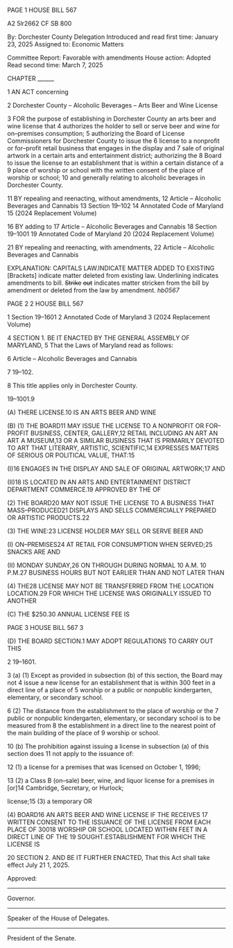 PAGE 1
HOUSE BILL 567

A2 5lr2662
CF SB 800

By: Dorchester County Delegation
Introduced and read first time: January 23, 2025
Assigned to: Economic Matters

Committee Report: Favorable with amendments
House action: Adopted
Read second time: March 7, 2025

CHAPTER ______

1 AN ACT concerning

2 Dorchester County – Alcoholic Beverages – Arts Beer and Wine License

3 FOR the purpose of establishing in Dorchester County an arts beer and wine license that
4 authorizes the holder to sell or serve beer and wine for on–premises consumption;
5 authorizing the Board of License Commissioners for Dorchester County to issue the
6 license to a nonprofit or for–profit retail business that engages in the display and
7 sale of original artwork in a certain arts and entertainment district; authorizing the
8 Board to issue the license to an establishment that is within a certain distance of a
9 place of worship or school with the written consent of the place of worship or school;
10 and generally relating to alcoholic beverages in Dorchester County.

11 BY repealing and reenacting, without amendments,
12 Article – Alcoholic Beverages and Cannabis
13 Section 19–102
14 Annotated Code of Maryland
15 (2024 Replacement Volume)

16 BY adding to
17 Article – Alcoholic Beverages and Cannabis
18 Section 19–1001
19 Annotated Code of Maryland
20 (2024 Replacement Volume)

21 BY repealing and reenacting, with amendments,
22 Article – Alcoholic Beverages and Cannabis

EXPLANATION: CAPITALS LAW.INDICATE MATTER ADDED TO EXISTING
[Brackets] indicate matter deleted from existing law.
Underlining indicates amendments to bill.
~~Strike~~ ~~out~~ indicates matter stricken from the bill by amendment or deleted from the law by
amendment. *hb0567*

PAGE 2
2 HOUSE BILL 567

1 Section 19–1601
2 Annotated Code of Maryland
3 (2024 Replacement Volume)

4 SECTION 1. BE IT ENACTED BY THE GENERAL ASSEMBLY OF MARYLAND,
5 That the Laws of Maryland read as follows:

6 Article – Alcoholic Beverages and Cannabis

7 19–102.

8 This title applies only in Dorchester County.

19–1001.9

(A) THERE LICENSE.10 IS AN ARTS BEER AND WINE

(B) (1) THE BOARD11 MAY ISSUE THE LICENSE TO A NONPROFIT OR
FOR–PROFIT BUSINESS, CENTER, GALLERY,12 RETAIL INCLUDING AN ART AN ART A
MUSEUM,13 OR A SIMILAR BUSINESS THAT IS PRIMARILY DEVOTED TO ART THAT
LITERARY, ARTISTIC, SCIENTIFIC,14 EXPRESSES MATTERS OF SERIOUS OR POLITICAL
VALUE, THAT:15

(I)16 ENGAGES IN THE DISPLAY AND SALE OF ORIGINAL
ARTWORK;17 AND

(II)18 IS LOCATED IN AN ARTS AND ENTERTAINMENT DISTRICT
DEPARTMENT COMMERCE.19 APPROVED BY THE OF

(2) THE BOARD20 MAY NOT ISSUE THE LICENSE TO A BUSINESS THAT
MASS–PRODUCED21 DISPLAYS AND SELLS COMMERCIALLY PREPARED OR ARTISTIC
PRODUCTS.22

(3) THE WINE:23 LICENSE HOLDER MAY SELL OR SERVE BEER AND

(I) ON–PREMISES24 AT RETAIL FOR CONSUMPTION WHEN
SERVED;25 SNACKS ARE AND

(II) MONDAY SUNDAY,26 ON THROUGH DURING NORMAL
10 A.M. 10 P.M.27 BUSINESS HOURS BUT NOT EARLIER THAN AND NOT LATER THAN

(4) THE28 LICENSE MAY NOT BE TRANSFERRED FROM THE LOCATION
LOCATION.29 FOR WHICH THE LICENSE WAS ORIGINALLY ISSUED TO ANOTHER

(C) THE $250.30 ANNUAL LICENSE FEE IS

PAGE 3
HOUSE BILL 567 3

(D) THE BOARD SECTION.1 MAY ADOPT REGULATIONS TO CARRY OUT THIS

2 19–1601.

3 (a) (1) Except as provided in subsection (b) of this section, the Board may not
4 issue a new license for an establishment that is within 300 feet in a direct line of a place of
5 worship or a public or nonpublic kindergarten, elementary, or secondary school.

6 (2) The distance from the establishment to the place of worship or the
7 public or nonpublic kindergarten, elementary, or secondary school is to be measured from
8 the establishment in a direct line to the nearest point of the main building of the place of
9 worship or school.

10 (b) The prohibition against issuing a license in subsection (a) of this section does
11 not apply to the issuance of:

12 (1) a license for a premises that was licensed on October 1, 1996;

13 (2) a Class B (on–sale) beer, wine, and liquor license for a premises in
[or]14 Cambridge, Secretary, or Hurlock;

license;15 (3) a temporary OR

(4) BOARD16 AN ARTS BEER AND WINE LICENSE IF THE RECEIVES
17 WRITTEN CONSENT TO THE ISSUANCE OF THE LICENSE FROM EACH PLACE OF
30018 WORSHIP OR SCHOOL LOCATED WITHIN FEET IN A DIRECT LINE OF THE
19 SOUGHT.ESTABLISHMENT FOR WHICH THE LICENSE IS

20 SECTION 2. AND BE IT FURTHER ENACTED, That this Act shall take effect July
21 1, 2025.

Approved:

________________________________________________________________________________
Governor.

________________________________________________________________________________
Speaker of the House of Delegates.

________________________________________________________________________________
President of the Senate.